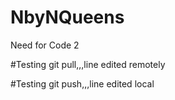 # NbyNQueens
Need for Code 2

#Testing git pull,,,line edited remotely

#Testing git push,,,line edited local
